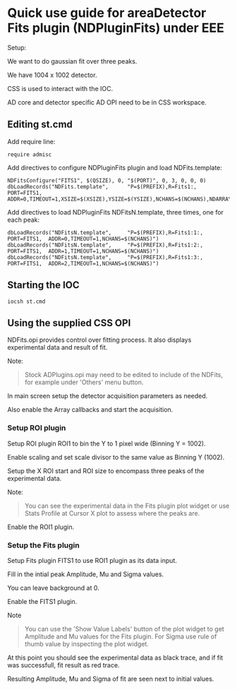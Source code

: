 # Quick use guide for areaDetector Fits plugin (NDPluginFits) under EEE

Setup:

 We want to do gaussian fit over three peaks.

 We have 1004 x 1002 detector.
 
 CSS is used to interact with the IOC.
 
 AD core and detector specific AD OPI need to be in CSS workspace.

## Editing st.cmd

Add require line:

	require admisc

Add directives to configure NDPluginFits plugin and load NDFits.template:

	NDFitsConfigure("FITS1", $(QSIZE), 0, "$(PORT)", 0, 3, 0, 0, 0)
	dbLoadRecords("NDFits.template",      "P=$(PREFIX),R=Fits1:,   PORT=FITS1,  ADDR=0,TIMEOUT=1,XSIZE=$(XSIZE),YSIZE=$(YSIZE),NCHANS=$(NCHANS),NDARRAY_PORT=$(PORT)")

Add directives to load NDPluginFits NDFitsN.template, three times, one for each peak:

	dbLoadRecords("NDFitsN.template",     "P=$(PREFIX),R=Fits1:1:, PORT=FITS1,  ADDR=0,TIMEOUT=1,NCHANS=$(NCHANS)")
	dbLoadRecords("NDFitsN.template",     "P=$(PREFIX),R=Fits1:2:, PORT=FITS1,  ADDR=1,TIMEOUT=1,NCHANS=$(NCHANS)")
	dbLoadRecords("NDFitsN.template",     "P=$(PREFIX),R=Fits1:3:, PORT=FITS1,  ADDR=2,TIMEOUT=1,NCHANS=$(NCHANS)")

## Starting the IOC

	iocsh st.cmd

## Using the supplied CSS OPI

NDFits.opi provides control over fitting process. It also displays experimental data and result of fit.

Note:
> Stock ADPlugins.opi may need to be edited to include of the NDFits, for example under 'Others' menu button.

In main screen setup the detector acquisition parameters as needed.

Also enable the Array callbacks and start the acquisition.

### Setup ROI plugin

Setup ROI plugin ROI1 to bin the Y to 1 pixel wide (Binning Y = 1002).

Enable scaling and set scale divisor to the same value as Binning Y (1002).

Setup the X ROI start and ROI size to encompass three peaks of the experimental data.

Note:
> You can see the experimental data in the Fits plugin plot widget or use Stats Profile at Cursor X plot to assess where the peaks are.

Enable the ROI1 plugin.

### Setup the Fits plugin

Setup Fits plugin FITS1 to use ROI1 plugin as its data input.

Fill in the intial peak Amplitude, Mu and Sigma values.

You can leave background at 0.

Enable the FITS1 plugin.

Note
> You can use the 'Show Value Labels' button of the plot widget to get Amplitude and Mu values for the Fits plugin. For Sigma use rule of thumb value by inspecting the plot widget.

At this point you should see the experimental data as black trace, and if fit was successfull, fit result as red trace.

Resulting Amplitude, Mu and Sigma of fit are seen next to initial values.

